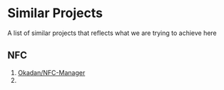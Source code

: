 # Similar Projects

A list of similar projects that reflects what we are trying to achieve here


## NFC
1. [Okadan/NFC-Manager](https://github.com/okadan/nfc-manager)
2. 